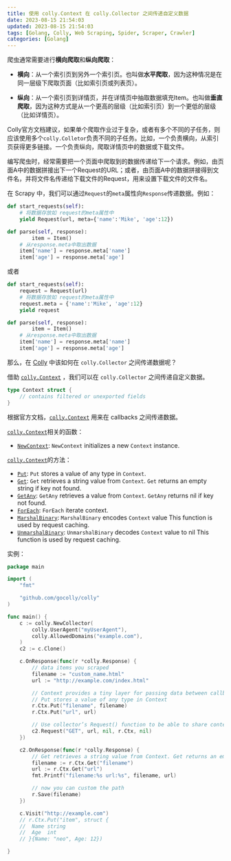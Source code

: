 ```yaml
---
title: 使用 colly.Context 在 colly.Collector 之间传递自定义数据
date: 2023-08-15 21:54:03
updated: 2023-08-15 21:54:03
tags: [Golang, Colly, Web Scraping, Spider, Scraper, Crawler]
categories: [Golang]
---
```



爬虫通常需要进行**横向爬取**和**纵向爬取**：

- **横向**：从一个索引页到另外一个索引页。也叫做**水平爬取**，因为这种情况是在同一层级下爬取页面（比如索引页或列表页）。

- **纵向**：从一个索引页到详情页，并在详情页中抽取数据填充Item。也叫做**垂直爬取**，因为这种方式是从一个更高的层级（比如索引页）到一个更低的层级（比如详情页）。

Colly官方文档建议，如果单个爬取作业过于复杂，或者有多个不同的子任务，则应该使用多个`colly.Colletor`负责不同的子任务。比如，一个负责横向，从索引页获得更多链接。一个负责纵向，爬取详情页中的数据或下载文件。

编写爬虫时，经常需要把一个页面中爬取到的数据传递给下一个请求。例如，由页面A中的数据拼接出下一个Request的URL；或者，由页面A中的数据拼接得到文件名，并将文件名传递给下载文件的Request，用来设置下载文件的文件名。

在 Scrapy 中，我们可以通过`Request`的`meta`属性向`Response`传递数据。例如：

```python
def start_requests(self):
    # 将数据存放如 request的meta属性中
  	yield Request(url, meta={'name':'Mike', 'age':12})

def parse(self, response):
		item = Item()
    # 从response.meta中取出数据
    item['name'] = response.meta['name']
    item['age'] = response.meta['age']
```

或者

```python
def start_requests(self):
  	request = Request(url)
    # 将数据存放如 request的meta属性中
    request.meta = {'name':'Mike', 'age':12}
    yield request

def parse(self, response):
		item = Item()
    # 从response.meta中取出数据
    item['name'] = response.meta['name']
    item['age'] = response.meta['age']
```

那么，在 [Colly](http://go-colly.org/) 中该如何在 `colly.Collector` 之间传递数据呢？



<!-- more -->



借助 [`colly.Context`](https://github.com/gocolly/colly/blob/v2.1.0/context.go#L22) ，我们可以在 `colly.Collector` 之间传递自定义数据。

```go
type Context struct {
	// contains filtered or unexported fields
}
```

根据官方文档，[`colly.Context`](https://github.com/gocolly/colly/blob/v2.1.0/context.go#L22) 用来在 callbacks 之间传递数据。

[`colly.Context`](https://github.com/gocolly/colly/blob/v2.1.0/context.go#L22)相关的函数：

- [`NewContext`](https://pkg.go.dev/github.com/gocolly/colly/v2#NewContext): `NewContext` initializes a new `Context` instance.

[`colly.Context`](https://github.com/gocolly/colly/blob/v2.1.0/context.go#L22)的方法：

-  [`Put`](https://pkg.go.dev/github.com/gocolly/colly/v2#Context.Put): `Put` stores a value of any type in `Context`.
- [`Get`](https://pkg.go.dev/github.com/gocolly/colly/v2#Context.Get): `Get` retrieves a string value from `Context`. `Get` returns an empty string if key not found.
- [`GetAny`](https://pkg.go.dev/github.com/gocolly/colly/v2#Context.GetAny): `GetAny` retrieves a value from `Context`. `GetAny` returns nil if key not found.
- [`ForEach`](https://pkg.go.dev/github.com/gocolly/colly/v2#Context.ForEach): `ForEach` iterate context.
- [`MarshalBinary`](https://pkg.go.dev/github.com/gocolly/colly/v2#Context.MarshalBinary): `MarshalBinary` encodes `Context` value This function is used by request caching.
- [`UnmarshalBinary`](https://pkg.go.dev/github.com/gocolly/colly/v2#Context.UnmarshalBinary): `UnmarshalBinary` decodes `Context` value to nil This function is used by request caching.

实例：

```go
package main

import (
	"fmt"

	"github.com/gocolly/colly"
)

func main() {
	c := colly.NewCollector(
		colly.UserAgent("myUserAgent"),
		colly.AllowedDomains("example.com"),
	)
	c2 := c.Clone()

	c.OnResponse(func(r *colly.Response) {
		// data items you scraped
		filename := "custom_name.html"
		url := "http://example.com/index.html"

		// Context provides a tiny layer for passing data between callbacks
		// Put stores a value of any type in Context
		r.Ctx.Put("filename", filename)
		r.Ctx.Put("url", url)

		// Use collector’s Request() function to be able to share context with other collectors.
		c2.Request("GET", url, nil, r.Ctx, nil)
	})

	c2.OnResponse(func(r *colly.Response) {
		// Get retrieves a string value from Context. Get returns an empty string if key not found
		filename := r.Ctx.Get("filename")
		url := r.Ctx.Get("url")
		fmt.Printf("filename:%s url:%s", filename, url)

		// now you can custom the path
		r.Save(filename)
	})

	c.Visit("http://example.com")
	// r.Ctx.Put("item", struct {
	// 	Name string
	// 	Age  int
	// }{Name: "neo", Age: 12})

}
```
